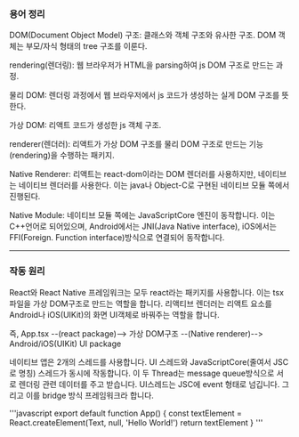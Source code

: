 ### 용어 정리
DOM(Document Object Model) 구조: 클래스와 객체 구조와 유사한 구조. DOM 객체는 부모/자식 형태의 tree 구조를 이룬다.  

rendering(렌더링): 웹 브라우저가 HTML을 parsing하여 js DOM 구조로 만드는 과정. 

물리 DOM: 렌더링 과정에서 웹 브라우저에서 js 코드가 생성하는 실게 DOM 구조를 뜻한다.  

가상 DOM: 리액트 코드가 생성한 js 객체 구조. 

renderer(렌더러): 리액트가 가상 DOM 구조를 물리 DOM 구조로 만드는 기능(rendering)을 수행하는 패키지. 

Native Renderer: 리액트는 react-dom이라는 DOM 렌더러를 사용하지만, 네이티브는 네이티브 렌더러를 사용한다. 이는 java나 Object-C로 구현된 네이티브 모듈 쪽에서 진행된다.  

Native Module: 네이티브 모듈 쪽에는 JavaScriptCore 엔진이 동작합니다. 이는 C++언어로 되어있으며, Android에서는 JNI(Java Native interface), iOS에서는 FFI(Foreign. Function interface)방식으로 연결되어 동작합니다.  

---   
### 작동 원리   
React와 React Native 프레임워크는 모두 react라는 패키지를 사용합니다. 이는 tsx파일을 가상 DOM구조로 만드는 역할을 합니다. 리액티브 렌더러는 리액트 요소를 Android나 iOS(UIKit)의 화면 UI객체로 바꿔주는 역할을 합니다.  

즉, App.tsx --(react package)--> 가상 DOM구조 --(Native renderer)--> Android/iOS(UIKit) UI package  

네이티브 앱은 2개의 스레드를 사용합니다. UI 스레드와 JavaScriptCore(줄여서 JSC로 명칭) 스레드가 동시에 작동합니다. 이 두 Thread는 message queue방식으로 서로 렌더링 관련 데이터를 주고 받습니다. UI스레드는 JSC에 event 형태로 넘깁니다. 그리고 이를 bridge 방식 프레임워크라 합니다.  

'''javascript
export default function App() {
  const textElement = React.createElement(Text, null, 'Hello World!')
  return textElement
}
'''
